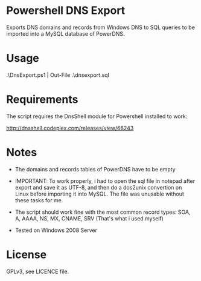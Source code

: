 Powershell DNS Export
=====================
Exports DNS domains and records from Windows DNS to SQL queries to be imported into a MySQL database of PowerDNS.


Usage
=====
.\DnsExport.ps1 | Out-File .\dnsexport.sql


Requirements
============
The script requires the DnsShell module for Powershell installed to work:

http://dnsshell.codeplex.com/releases/view/68243


Notes
=====
- The domains and records tables of PowerDNS have to be empty

- IMPORTANT: To work properly, i had to open the sql file in notepad after export and save it as UTF-8, and then do a dos2unix convertion on Linux before importing it into MySQL. The file was unusable without these tasks for me.

- The script should work fine with the most common record types:
  SOA, A, AAAA, NS, MX, CNAME, SRV (That's what i used myself)

- Tested on Windows 2008 Server


License
=======
GPLv3, see LICENCE file.

